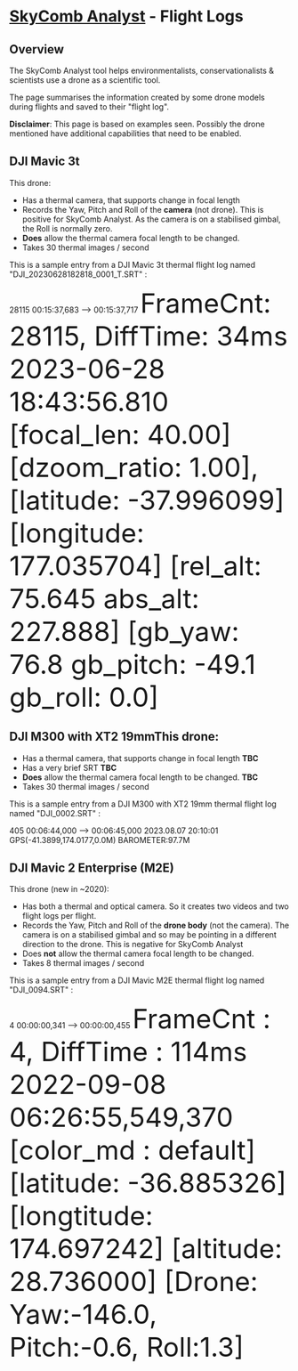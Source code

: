 # [SkyComb Analyst](https://github.com/PhilipQuirke/SkyCombAnalystHelp/blob/main/README.md) - Flight Logs 


## Overview
The SkyComb Analyst tool helps environmentalists, conservationalists & scientists use a drone as a scientific tool.

The page summarises the information created by some drone models during flights and saved to their "flight log".

**Disclaimer**: This page is based on examples seen. Possibly the drone mentioned have additional capabilities that need to be enabled. 


## DJI Mavic 3t
This drone:
- Has a thermal camera, that supports change in focal length
- Records the Yaw, Pitch and Roll of the **camera** (not drone). This is positive for SkyComb Analyst. As the camera is on a stabilised gimbal, the Roll is normally zero. 
- **Does** allow the thermal camera focal length to be changed.
- Takes 30 thermal images / second

This is a sample entry from a DJI Mavic 3t thermal flight log named "DJI_20230628182818_0001_T.SRT" : 

28115
00:15:37,683 --> 00:15:37,717
<font size="28">FrameCnt: 28115, DiffTime: 34ms
2023-06-28 18:43:56.810
[focal_len: 40.00] [dzoom_ratio: 1.00], [latitude: -37.996099] [longitude: 177.035704] [rel_alt: 75.645 abs_alt: 227.888] [gb_yaw: 76.8 gb_pitch: -49.1 gb_roll: 0.0] </font>


## DJI M300 with XT2 19mmThis drone:
- Has a thermal camera, that supports change in focal length **TBC**
- Has a very brief SRT **TBC**
- **Does** allow the thermal camera focal length to be changed. **TBC**
- Takes 30 thermal images / second

This is a sample entry from a DJI M300 with XT2 19mm thermal flight log named "DJI_0002.SRT" : 

405
00:06:44,000 --> 00:06:45,000
2023.08.07 20:10:01
GPS(-41.3899,174.0177,0.0M) BAROMETER:97.7M


## DJI Mavic 2 Enterprise (M2E)
This drone (new in ~2020):
- Has both a thermal and optical camera. So it creates two videos and two flight logs per flight. 
- Records the Yaw, Pitch and Roll of the **drone body** (not the camera). The camera is on a stabilised gimbal and so may be pointing in a different direction to the drone. This is negative for SkyComb Analyst
- Does **not** allow the thermal camera focal length to be changed.
- Takes 8 thermal images / second

This is a sample entry from a DJI Mavic M2E thermal flight log named "DJI_0094.SRT" : 

4
00:00:00,341 --> 00:00:00,455
<font size="36">FrameCnt : 4, DiffTime : 114ms
2022-09-08 06:26:55,549,370
[color_md : default] [latitude: -36.885326] [longtitude: 174.697242] [altitude: 28.736000] [Drone: Yaw:-146.0, Pitch:-0.6, Roll:1.3] </font>

